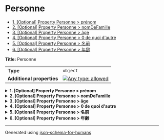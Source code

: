 # Personne

- [1. [Optional] Property Personne > prénom](#prénom)
- [2. [Optional] Property Personne > nomDeFamille](#nomDeFamille)
- [3. [Optional] Property Personne > âge](#âge)
- [4. [Optional] Property Personne > 0 de quoi d'autre](#0_de_quoi_dautre)
- [5. [Optional] Property Personne > 名前](#名前)
- [6. [Optional] Property Personne > 年齢](#年齢)

**Title:** Personne

|                           |                                                                                                                                   |
| ------------------------- | --------------------------------------------------------------------------------------------------------------------------------- |
| **Type**                  | `object`                                                                                                                          |
| **Additional properties** | [![Any type: allowed](https://img.shields.io/badge/Any%20type-allowed-green)](# "Additional Properties of any type are allowed.") |

<details>
<summary>
<strong> <a name="prénom"></a>1. [Optional] Property Personne > prénom</strong>  

</summary>
<blockquote>

|          |          |
| -------- | -------- |
| **Type** | `string` |

**Description:** Le prénom de la personne.

</blockquote>
</details>

<details>
<summary>
<strong> <a name="nomDeFamille"></a>2. [Optional] Property Personne > nomDeFamille</strong>  

</summary>
<blockquote>

|          |          |
| -------- | -------- |
| **Type** | `string` |

**Description:** Le nom de famille de la personne.

</blockquote>
</details>

<details>
<summary>
<strong> <a name="âge"></a>3. [Optional] Property Personne > âge</strong>  

</summary>
<blockquote>

|          |           |
| -------- | --------- |
| **Type** | `integer` |

**Description:** L'âge en années qui doit être plus grand ou égal à 0.

| Restrictions |        |
| ------------ | ------ |
| **Minimum**  | &ge; 0 |

</blockquote>
</details>

<details>
<summary>
<strong> <a name="0_de_quoi_dautre"></a>4. [Optional] Property Personne > 0 de quoi d'autre</strong>  

</summary>
<blockquote>

|          |          |
| -------- | -------- |
| **Type** | `string` |

**Examples:** 

```json
"🖖"
```
```json
"صباح الخير"
```
```json
"你好"
```

</blockquote>
</details>

<details>
<summary>
<strong> <a name="名前"></a>5. [Optional] Property Personne > 名前</strong>  

</summary>
<blockquote>

|          |          |
| -------- | -------- |
| **Type** | `string` |

**Description:** 顧客の名前

</blockquote>
</details>

<details>
<summary>
<strong> <a name="年齢"></a>6. [Optional] Property Personne > 年齢</strong>  

</summary>
<blockquote>

|          |           |
| -------- | --------- |
| **Type** | `integer` |

**Description:** 顧客の年齢

</blockquote>
</details>

----------------------------------------------------------------------------------------------------------------------------
Generated using [json-schema-for-humans](https://github.com/coveooss/json-schema-for-humans)